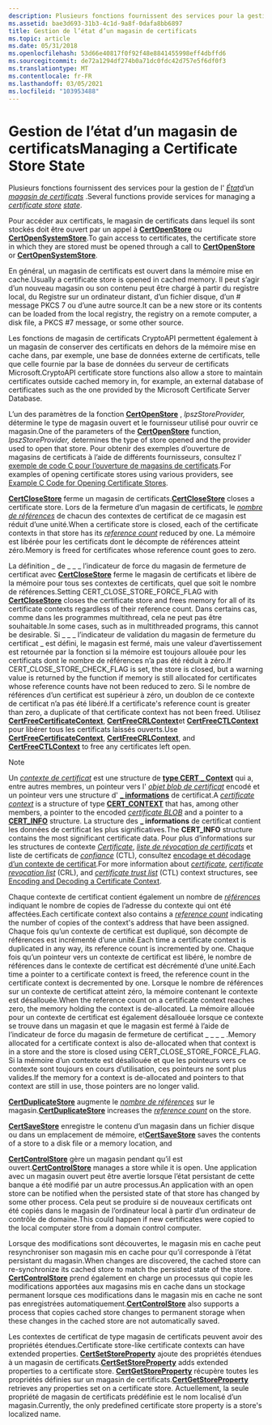 ```yaml
---
description: Plusieurs fonctions fournissent des services pour la gestion de l’état d’un magasin de certificats.
ms.assetid: bae3d693-31b3-4c1d-9a8f-0dafa8bb6897
title: Gestion de l’état d’un magasin de certificats
ms.topic: article
ms.date: 05/31/2018
ms.openlocfilehash: 53d66e40817f0f92f48e8841455998eff4dbffd6
ms.sourcegitcommit: de72a1294df274b0a71dc0fdc42d757e5f6df0f3
ms.translationtype: MT
ms.contentlocale: fr-FR
ms.lasthandoff: 03/05/2021
ms.locfileid: "103953488"
---
```

# <a name="managing-a-certificate-store-state"></a><span data-ttu-id="c141a-103">Gestion de l’état d’un magasin de certificats</span><span class="sxs-lookup"><span data-stu-id="c141a-103">Managing a Certificate Store State</span></span>

<span data-ttu-id="c141a-104">Plusieurs fonctions fournissent des services pour la gestion de l' [*État*](../secgloss/s-gly.md)d’un [*magasin de certificats*](../secgloss/c-gly.md) .</span><span class="sxs-lookup"><span data-stu-id="c141a-104">Several functions provide services for managing a [*certificate store*](../secgloss/c-gly.md) [*state*](../secgloss/s-gly.md).</span></span>

<span data-ttu-id="c141a-105">Pour accéder aux certificats, le magasin de certificats dans lequel ils sont stockés doit être ouvert par un appel à [**CertOpenStore**](/windows/desktop/api/Wincrypt/nf-wincrypt-certopenstore) ou [**CertOpenSystemStore**](/windows/desktop/api/Wincrypt/nf-wincrypt-certopensystemstorea).</span><span class="sxs-lookup"><span data-stu-id="c141a-105">To gain access to certificates, the certificate store in which they are stored must be opened through a call to [**CertOpenStore**](/windows/desktop/api/Wincrypt/nf-wincrypt-certopenstore) or [**CertOpenSystemStore**](/windows/desktop/api/Wincrypt/nf-wincrypt-certopensystemstorea).</span></span>

<span data-ttu-id="c141a-106">En général, un magasin de certificats est ouvert dans la mémoire mise en cache.</span><span class="sxs-lookup"><span data-stu-id="c141a-106">Usually a certificate store is opened in cached memory.</span></span> <span data-ttu-id="c141a-107">Il peut s’agir d’un nouveau magasin ou son contenu peut être chargé à partir du registre local, du Registre sur un ordinateur distant, d’un fichier disque, d’un \# message PKCS 7 ou d’une autre source.</span><span class="sxs-lookup"><span data-stu-id="c141a-107">It can be a new store or its contents can be loaded from the local registry, the registry on a remote computer, a disk file, a PKCS \#7 message, or some other source.</span></span>

<span data-ttu-id="c141a-108">Les fonctions de magasin de certificats CryptoAPI permettent également à un magasin de conserver des certificats en dehors de la mémoire mise en cache dans, par exemple, une base de données externe de certificats, telle que celle fournie par la base de données du serveur de certificats Microsoft.</span><span class="sxs-lookup"><span data-stu-id="c141a-108">CryptoAPI certificate store functions also allow a store to maintain certificates outside cached memory in, for example, an external database of certificates such as the one provided by the Microsoft Certificate Server Database.</span></span>

<span data-ttu-id="c141a-109">L’un des paramètres de la fonction [**CertOpenStore**](/windows/desktop/api/Wincrypt/nf-wincrypt-certopenstore) , *lpszStoreProvider,* détermine le type de magasin ouvert et le fournisseur utilisé pour ouvrir ce magasin.</span><span class="sxs-lookup"><span data-stu-id="c141a-109">One of the parameters of the [**CertOpenStore**](/windows/desktop/api/Wincrypt/nf-wincrypt-certopenstore) function, *lpszStoreProvider,* determines the type of store opened and the provider used to open that store.</span></span> <span data-ttu-id="c141a-110">Pour obtenir des exemples d’ouverture de magasins de certificats à l’aide de différents fournisseurs, consultez l' [exemple de code C pour l’ouverture de magasins de certificats](example-c-code-for-opening-certificate-stores.md).</span><span class="sxs-lookup"><span data-stu-id="c141a-110">For examples of opening certificate stores using various providers, see [Example C Code for Opening Certificate Stores](example-c-code-for-opening-certificate-stores.md).</span></span>

<span data-ttu-id="c141a-111">[**CertCloseStore**](/windows/desktop/api/Wincrypt/nf-wincrypt-certclosestore) ferme un magasin de certificats.</span><span class="sxs-lookup"><span data-stu-id="c141a-111">[**CertCloseStore**](/windows/desktop/api/Wincrypt/nf-wincrypt-certclosestore) closes a certificate store.</span></span> <span data-ttu-id="c141a-112">Lors de la fermeture d’un magasin de certificats, le [*nombre de références*](../secgloss/r-gly.md) de chacun des contextes de certificat de ce magasin est réduit d’une unité.</span><span class="sxs-lookup"><span data-stu-id="c141a-112">When a certificate store is closed, each of the certificate contexts in that store has its [*reference count*](../secgloss/r-gly.md) reduced by one.</span></span> <span data-ttu-id="c141a-113">La mémoire est libérée pour les certificats dont le décompte de références atteint zéro.</span><span class="sxs-lookup"><span data-stu-id="c141a-113">Memory is freed for certificates whose reference count goes to zero.</span></span>

<span data-ttu-id="c141a-114">La définition \_ de \_ \_ \_ l’indicateur de force du magasin de fermeture de certificat avec [**CertCloseStore**](/windows/desktop/api/Wincrypt/nf-wincrypt-certclosestore) ferme le magasin de certificats et libère de la mémoire pour tous ses contextes de certificats, quel que soit le nombre de références.</span><span class="sxs-lookup"><span data-stu-id="c141a-114">Setting CERT\_CLOSE\_STORE\_FORCE\_FLAG with [**CertCloseStore**](/windows/desktop/api/Wincrypt/nf-wincrypt-certclosestore) closes the certificate store and frees memory for all of its certificate contexts regardless of their reference count.</span></span> <span data-ttu-id="c141a-115">Dans certains cas, comme dans les programmes multithread, cela ne peut pas être souhaitable.</span><span class="sxs-lookup"><span data-stu-id="c141a-115">In some cases, such as in multithreaded programs, this cannot be desirable.</span></span> <span data-ttu-id="c141a-116">Si \_ \_ \_ l’indicateur de validation du magasin de fermeture du certificat \_ est défini, le magasin est fermé, mais une valeur d’avertissement est retournée par la fonction si la mémoire est toujours allouée pour les certificats dont le nombre de références n’a pas été réduit à zéro.</span><span class="sxs-lookup"><span data-stu-id="c141a-116">If CERT\_CLOSE\_STORE\_CHECK\_FLAG is set, the store is closed, but a warning value is returned by the function if memory is still allocated for certificates whose reference counts have not been reduced to zero.</span></span> <span data-ttu-id="c141a-117">Si le nombre de références d’un certificat est supérieur à zéro, un doublon de ce contexte de certificat n’a pas été libéré.</span><span class="sxs-lookup"><span data-stu-id="c141a-117">If a certificate's reference count is greater than zero, a duplicate of that certificate context has not been freed.</span></span> <span data-ttu-id="c141a-118">Utilisez [**CertFreeCertificateContext**](/windows/desktop/api/Wincrypt/nf-wincrypt-certfreecertificatecontext), [**CertFreeCRLContext**](/windows/desktop/api/Wincrypt/nf-wincrypt-certfreecrlcontext)et [**CertFreeCTLContext**](/windows/desktop/api/Wincrypt/nf-wincrypt-certfreectlcontext) pour libérer tous les certificats laissés ouverts.</span><span class="sxs-lookup"><span data-stu-id="c141a-118">Use [**CertFreeCertificateContext**](/windows/desktop/api/Wincrypt/nf-wincrypt-certfreecertificatecontext), [**CertFreeCRLContext**](/windows/desktop/api/Wincrypt/nf-wincrypt-certfreecrlcontext), and [**CertFreeCTLContext**](/windows/desktop/api/Wincrypt/nf-wincrypt-certfreectlcontext) to free any certificates left open.</span></span>

> [!Note]
> <span data-ttu-id="c141a-119">Un [*contexte de certificat*](../secgloss/c-gly.md) est une structure de [**type CERT \_ Context**](/windows/desktop/api/Wincrypt/ns-wincrypt-cert_context) qui a, entre autres membres, un pointeur vers l' [*objet blob de certificat*](../secgloss/c-gly.md) encodé et un pointeur vers une structure d' [**\_ informations**](/windows/desktop/api/Wincrypt/ns-wincrypt-cert_info) de certificat.</span><span class="sxs-lookup"><span data-stu-id="c141a-119">A [*certificate context*](../secgloss/c-gly.md) is a structure of type [**CERT\_CONTEXT**](/windows/desktop/api/Wincrypt/ns-wincrypt-cert_context) that has, among other members, a pointer to the encoded [*certificate BLOB*](../secgloss/c-gly.md) and a pointer to a [**CERT\_INFO**](/windows/desktop/api/Wincrypt/ns-wincrypt-cert_info) structure.</span></span> <span data-ttu-id="c141a-120">La structure des **\_ informations** de certificat contient les données de certificat les plus significatives.</span><span class="sxs-lookup"><span data-stu-id="c141a-120">The **CERT\_INFO** structure contains the most significant certificate data.</span></span> <span data-ttu-id="c141a-121">Pour plus d’informations sur les structures de contexte [*Certificate*](../secgloss/c-gly.md), [*liste de révocation de certificats*](../secgloss/c-gly.md) et liste de certificats de [*confiance*](../secgloss/c-gly.md) (CTL), consultez [encodage et décodage d’un contexte de certificat](encoding-and-decoding-a-certificate-context.md).</span><span class="sxs-lookup"><span data-stu-id="c141a-121">For more information about [*certificate*](../secgloss/c-gly.md), [*certificate revocation list*](../secgloss/c-gly.md) (CRL), and [*certificate trust list*](../secgloss/c-gly.md) (CTL) context structures, see [Encoding and Decoding a Certificate Context](encoding-and-decoding-a-certificate-context.md).</span></span>
> 
> <span data-ttu-id="c141a-122">Chaque contexte de certificat contient également un nombre de [*références*](../secgloss/r-gly.md) indiquant le nombre de copies de l’adresse du contexte qui ont été affectées.</span><span class="sxs-lookup"><span data-stu-id="c141a-122">Each certificate context also contains a [*reference count*](../secgloss/r-gly.md) indicating the number of copies of the context's address that have been assigned.</span></span> <span data-ttu-id="c141a-123">Chaque fois qu’un contexte de certificat est dupliqué, son décompte de références est incrémenté d’une unité.</span><span class="sxs-lookup"><span data-stu-id="c141a-123">Each time a certificate context is duplicated in any way, its reference count is incremented by one.</span></span> <span data-ttu-id="c141a-124">Chaque fois qu’un pointeur vers un contexte de certificat est libéré, le nombre de références dans le contexte de certificat est décrémenté d’une unité.</span><span class="sxs-lookup"><span data-stu-id="c141a-124">Each time a pointer to a certificate context is freed, the reference count in the certificate context is decremented by one.</span></span> <span data-ttu-id="c141a-125">Lorsque le nombre de références sur un contexte de certificat atteint zéro, la mémoire contenant le contexte est désallouée.</span><span class="sxs-lookup"><span data-stu-id="c141a-125">When the reference count on a certificate context reaches zero, the memory holding the context is de-allocated.</span></span> <span data-ttu-id="c141a-126">La mémoire allouée pour un contexte de certificat est également désallouée lorsque ce contexte se trouve dans un magasin et que le magasin est fermé à l’aide de l’indicateur de force du magasin de fermeture de certificat \_ \_ \_ \_ .</span><span class="sxs-lookup"><span data-stu-id="c141a-126">Memory allocated for a certificate context is also de-allocated when that context is in a store and the store is closed using CERT\_CLOSE\_STORE\_FORCE\_FLAG.</span></span> <span data-ttu-id="c141a-127">Si la mémoire d’un contexte est désallouée et que les pointeurs vers ce contexte sont toujours en cours d’utilisation, ces pointeurs ne sont plus valides.</span><span class="sxs-lookup"><span data-stu-id="c141a-127">If the memory for a context is de-allocated and pointers to that context are still in use, those pointers are no longer valid.</span></span>

 

<span data-ttu-id="c141a-128">[**CertDuplicateStore**](/windows/desktop/api/Wincrypt/nf-wincrypt-certduplicatestore) augmente le [*nombre de références*](../secgloss/r-gly.md) sur le magasin.</span><span class="sxs-lookup"><span data-stu-id="c141a-128">[**CertDuplicateStore**](/windows/desktop/api/Wincrypt/nf-wincrypt-certduplicatestore) increases the [*reference count*](../secgloss/r-gly.md) on the store.</span></span>

<span data-ttu-id="c141a-129">[**CertSaveStore**](/windows/desktop/api/Wincrypt/nf-wincrypt-certsavestore) enregistre le contenu d’un magasin dans un fichier disque ou dans un emplacement de mémoire, et</span><span class="sxs-lookup"><span data-stu-id="c141a-129">[**CertSaveStore**](/windows/desktop/api/Wincrypt/nf-wincrypt-certsavestore) saves the contents of a store to a disk file or a memory location, and</span></span>

<span data-ttu-id="c141a-130">[**CertControlStore**](/windows/desktop/api/Wincrypt/nf-wincrypt-certcontrolstore) gère un magasin pendant qu’il est ouvert.</span><span class="sxs-lookup"><span data-stu-id="c141a-130">[**CertControlStore**](/windows/desktop/api/Wincrypt/nf-wincrypt-certcontrolstore) manages a store while it is open.</span></span> <span data-ttu-id="c141a-131">Une application avec un magasin ouvert peut être avertie lorsque l’état persistant de cette banque a été modifié par un autre processus.</span><span class="sxs-lookup"><span data-stu-id="c141a-131">An application with an open store can be notified when the persisted state of that store has changed by some other process.</span></span> <span data-ttu-id="c141a-132">Cela peut se produire si de nouveaux certificats ont été copiés dans le magasin de l’ordinateur local à partir d’un ordinateur de contrôle de domaine.</span><span class="sxs-lookup"><span data-stu-id="c141a-132">This could happen if new certificates were copied to the local computer store from a domain control computer.</span></span>

<span data-ttu-id="c141a-133">Lorsque des modifications sont découvertes, le magasin mis en cache peut resynchroniser son magasin mis en cache pour qu’il corresponde à l’état persistant du magasin.</span><span class="sxs-lookup"><span data-stu-id="c141a-133">When changes are discovered, the cached store can re-synchronize its cached store to match the persisted state of the store.</span></span> <span data-ttu-id="c141a-134">[**CertControlStore**](/windows/desktop/api/Wincrypt/nf-wincrypt-certcontrolstore) prend également en charge un processus qui copie les modifications apportées aux magasins mis en cache dans un stockage permanent lorsque ces modifications dans le magasin mis en cache ne sont pas enregistrées automatiquement.</span><span class="sxs-lookup"><span data-stu-id="c141a-134">[**CertControlStore**](/windows/desktop/api/Wincrypt/nf-wincrypt-certcontrolstore) also supports a process that copies cached store changes to permanent storage when these changes in the cached store are not automatically saved.</span></span>

<span data-ttu-id="c141a-135">Les contextes de certificat de type magasin de certificats peuvent avoir des propriétés étendues.</span><span class="sxs-lookup"><span data-stu-id="c141a-135">Certificate store-like certificate contexts can have extended properties.</span></span> <span data-ttu-id="c141a-136">[**CertSetStoreProperty**](/windows/desktop/api/Wincrypt/nf-wincrypt-certsetstoreproperty) ajoute des propriétés étendues à un magasin de certificats.</span><span class="sxs-lookup"><span data-stu-id="c141a-136">[**CertSetStoreProperty**](/windows/desktop/api/Wincrypt/nf-wincrypt-certsetstoreproperty) adds extended properties to a certificate store.</span></span> <span data-ttu-id="c141a-137">[**CertGetStoreProperty**](/windows/desktop/api/Wincrypt/nf-wincrypt-certgetstoreproperty) récupère toutes les propriétés définies sur un magasin de certificats.</span><span class="sxs-lookup"><span data-stu-id="c141a-137">[**CertGetStoreProperty**](/windows/desktop/api/Wincrypt/nf-wincrypt-certgetstoreproperty) retrieves any properties set on a certificate store.</span></span> <span data-ttu-id="c141a-138">Actuellement, la seule propriété de magasin de certificats prédéfinie est le nom localisé d’un magasin.</span><span class="sxs-lookup"><span data-stu-id="c141a-138">Currently, the only predefined certificate store property is a store's localized name.</span></span>

 

 
